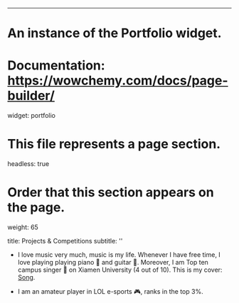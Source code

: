 ---
# An instance of the Portfolio widget.
# Documentation: https://wowchemy.com/docs/page-builder/
widget: portfolio

# This file represents a page section.
headless: true

# Order that this section appears on the page.
weight: 65

title: Projects & Competitions
subtitle: ''

* I love music very much, music is my life. Whenever I have free time, I love playing playing piano 🎹 and guitar 🎸. Moreover, I am Top ten campus singer 🎤 on Xiamen University (4 out of 10). This is my cover: [Song](https://www.bilibili.com/video/BV1ia411H7zd/?spm_id_from=333.999.0.0&vd_source=f897b4c0bc25b1ed5e4b339cad5048d5).


* I am an amateur player in LOL e-sports 🎮, ranks in the top 3%.